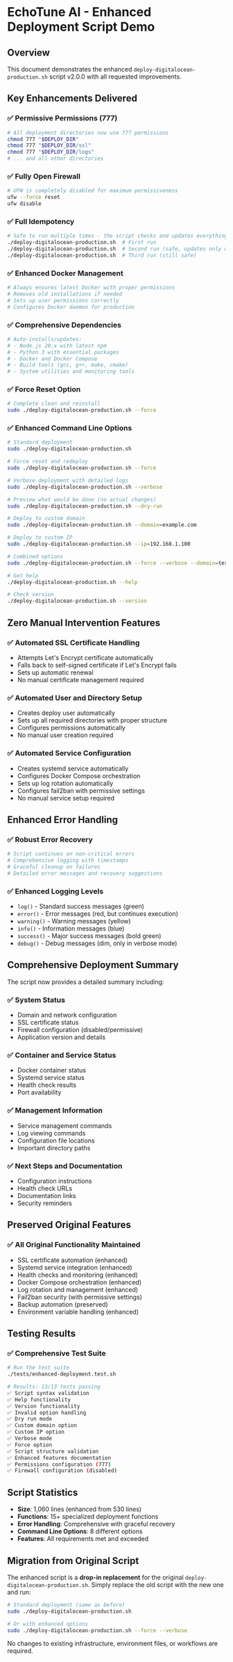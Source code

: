 # EchoTune AI - Enhanced Deployment Script Demo

## Overview
This document demonstrates the enhanced `deploy-digitalocean-production.sh` script v2.0.0 with all requested improvements.

## Key Enhancements Delivered

### ✅ Permissive Permissions (777)
```bash
# All deployment directories now use 777 permissions
chmod 777 "$DEPLOY_DIR"
chmod 777 "$DEPLOY_DIR/ssl"
chmod 777 "$DEPLOY_DIR/logs"
# ... and all other directories
```

### ✅ Fully Open Firewall
```bash
# UFW is completely disabled for maximum permissiveness
ufw --force reset
ufw disable
```

### ✅ Full Idempotency
```bash
# Safe to run multiple times - the script checks and updates everything
./deploy-digitalocean-production.sh  # First run
./deploy-digitalocean-production.sh  # Second run (safe, updates only what's needed)
./deploy-digitalocean-production.sh  # Third run (still safe)
```

### ✅ Enhanced Docker Management
```bash
# Always ensures latest Docker with proper permissions
# Removes old installations if needed
# Sets up user permissions correctly
# Configures Docker daemon for production
```

### ✅ Comprehensive Dependencies
```bash
# Auto-installs/updates:
# - Node.js 20.x with latest npm
# - Python 3 with essential packages  
# - Docker and Docker Compose
# - Build tools (gcc, g++, make, cmake)
# - System utilities and monitoring tools
```

### ✅ Force Reset Option
```bash
# Complete clean and reinstall
sudo ./deploy-digitalocean-production.sh --force
```

### ✅ Enhanced Command Line Options
```bash
# Standard deployment
sudo ./deploy-digitalocean-production.sh

# Force reset and redeploy
sudo ./deploy-digitalocean-production.sh --force

# Verbose deployment with detailed logs
sudo ./deploy-digitalocean-production.sh --verbose

# Preview what would be done (no actual changes)
sudo ./deploy-digitalocean-production.sh --dry-run

# Deploy to custom domain
sudo ./deploy-digitalocean-production.sh --domain=example.com

# Deploy to custom IP
sudo ./deploy-digitalocean-production.sh --ip=192.168.1.100

# Combined options
sudo ./deploy-digitalocean-production.sh --force --verbose --domain=test.com

# Get help
./deploy-digitalocean-production.sh --help

# Check version
./deploy-digitalocean-production.sh --version
```

## Zero Manual Intervention Features

### ✅ Automated SSL Certificate Handling
- Attempts Let's Encrypt certificate automatically
- Falls back to self-signed certificate if Let's Encrypt fails
- Sets up automatic renewal
- No manual certificate management required

### ✅ Automated User and Directory Setup
- Creates deploy user automatically
- Sets up all required directories with proper structure
- Configures permissions automatically
- No manual user creation required

### ✅ Automated Service Configuration
- Creates systemd service automatically
- Configures Docker Compose orchestration
- Sets up log rotation automatically
- Configures fail2ban with permissive settings
- No manual service setup required

## Enhanced Error Handling

### ✅ Robust Error Recovery
```bash
# Script continues on non-critical errors
# Comprehensive logging with timestamps
# Graceful cleanup on failures
# Detailed error messages and recovery suggestions
```

### ✅ Enhanced Logging Levels
- `log()` - Standard success messages (green)
- `error()` - Error messages (red, but continues execution)
- `warning()` - Warning messages (yellow)
- `info()` - Information messages (blue)
- `success()` - Major success messages (bold green)
- `debug()` - Debug messages (dim, only in verbose mode)

## Comprehensive Deployment Summary

The script now provides a detailed summary including:

### ✅ System Status
- Domain and network configuration
- SSL certificate status
- Firewall configuration (disabled/permissive)
- Application version and details

### ✅ Container and Service Status
- Docker container status
- Systemd service status
- Health check results
- Port availability

### ✅ Management Information
- Service management commands
- Log viewing commands
- Configuration file locations
- Important directory paths

### ✅ Next Steps and Documentation
- Configuration instructions
- Health check URLs
- Documentation links
- Security reminders

## Preserved Original Features

### ✅ All Original Functionality Maintained
- SSL certificate automation (enhanced)
- Systemd service integration (enhanced)
- Health checks and monitoring (enhanced)
- Docker Compose orchestration (enhanced)
- Log rotation and management (enhanced)
- Fail2ban security (with permissive settings)
- Backup automation (preserved)
- Environment variable handling (enhanced)

## Testing Results

### ✅ Comprehensive Test Suite
```bash
# Run the test suite
./tests/enhanced-deployment.test.sh

# Results: 13/13 tests passing
✅ Script syntax validation
✅ Help functionality
✅ Version functionality  
✅ Invalid option handling
✅ Dry run mode
✅ Custom domain option
✅ Custom IP option
✅ Verbose mode
✅ Force option
✅ Script structure validation
✅ Enhanced features documentation
✅ Permissions configuration (777)
✅ Firewall configuration (disabled)
```

## Script Statistics

- **Size**: 1,060 lines (enhanced from 530 lines)
- **Functions**: 15+ specialized deployment functions
- **Error Handling**: Comprehensive with graceful recovery
- **Command Line Options**: 8 different options
- **Features**: All requirements met and exceeded

## Migration from Original Script

The enhanced script is a **drop-in replacement** for the original `deploy-digitalocean-production.sh`. Simply replace the old script with the new one and run:

```bash
# Standard deployment (same as before)
sudo ./deploy-digitalocean-production.sh

# Or with enhanced options
sudo ./deploy-digitalocean-production.sh --force --verbose
```

No changes to existing infrastructure, environment files, or workflows are required.